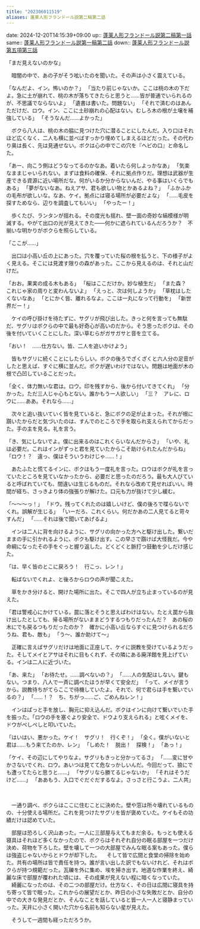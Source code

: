 ```yaml
---
title: "202306011519"
aliases: 蓬莱人形フランドール説第二稿第二話
---
```


date: 2024-12-20T14:15:39+09:00
up:: [蓬莱人形フランドール説第二稿第一話](202306011518.md)
same:: [蓬莱人形フランドール説第一稿第二話](../v1/202303082210.md)
down:: [蓬莱人形フランドール説第五項第三話](202306040105.md)


「まだ見えないのかな」

　暗闇の中で、あの子がそう呟いたのを聞いた。その声は小さく震えている。

「なんだよ、イン。怖いのか？」
「当たり前じゃないか。ここは桃の木の下だよ。急に土が崩れて、桃の木が落ちてきたらと思うと……皆が普通でいられるのが、不思議でならないよ」
「遺書は書いた。問題ない」
「それで済むのはあんただけだ、ロウ。イン、ここに土砂崩れの心配はない。むしろ木の根が土壌を補強している」
「そうなんだ……よかった」

　ボクら八人は、桃の木の脇に見つけた穴に潜ることにしたんだ。入り口はそれほど広くなく、二人も横に並べばすっかり埋めてしまえるほどだった。その代わり奥は長く、先は見通せない。ボクは心の中でこの穴を『ヘビの口』と命名した。

「あー、向こう側はどうなってるのかなあ。着いたら何しよっかなあ」
「気楽なままじゃいられない。まずは食料の確保、それに拠点作りだ。理想は武器が生産できる資源に近い場所だな。何がいるか分からないんだ、やる事はいくらでもある」
「夢がないなあ。ねえアサ、君も欲しい物とかあるよね？」
「ふかふかの毛布が欲しいな。なあ、ケイ。拠点には寝る場所が必要だよな」
「……毛皮を探すためなら、辺りを調査してもいい」
「やったー！」

　歩くたび、ランタンが揺れる。その度光も揺れ、壁一面の奇妙な縞模様が明滅する。やがて出口の光が見えてきた――何かに遮られているんだろうか？　不揃いな明かりがボクらを照らしている。


「ここが……」

　出口は小高い丘の上にあった。穴を覆っていた桜の根を払うと、下の様子がよく見える。そこには見渡す限りの森があった。ここから見えるのは、それと山だけだ。

「おお。果実の成る木もある」
「桜はここだけか。妙な植生だ」
「また森？　これじゃ家の周りと変わんないよ」
「えっと、次は何しようか」
「草枕はしたくないなあ」
「とにかく皆、離れるなよ。ここは一丸になって行動を」
「新世界だー！」

　ケイの呼び掛けを待たずに、サグリが飛び出した。きっと何を言っても無駄だ、サグリはボクらの中で最も好奇心が高いのだから。そう思ったボクは、その後を付いていくことにした。深い草むらがガサガサと音を立てる。

「おい！　……仕方ない。皆、二人を追いかけよう」

　皆もサグリに続くことにしたらしい。ボクの後ろでざくざくと六人分の足音がしたと思えば、すぐに横に並んだ。ボクが遅いわけではない。問題は地面が木の根で凸凹していることだった。

「全く、体力無いな君は。ロウ。印を残すから、後から付いてきてくれ」
「分かった。ただ三人じゃ心もとない。誰かもう一人欲しい」
「三？　アレに、ロウに……ああ。それなら……」

　次々と追い抜いていく皆を見ていると、急にボクの足が止まった。それが根に躓いたからだと気づいたのは、すんでのところで手を取られ支えられてからだった。手の主を見る。礼を言う。

「き、気にしないでよ。僕に出来るのはこれくらいなんだからさ」
「いや、礼は必要だ。これはインがずっと君を見ていたからこそ助けられたんだからね」
「ロウ！？　違っ、僕はそういうわけじゃ……！」

　あたふたと慌てるインに、ボクはもう一度礼を言った。ロウはボクが礼を言っていたところを見ていなかったから、必要だと思ったのだろう。最も大人びていると呼ばれていても、間違いは生じるものだ。それなら改めて見せればいい。時間が経ち、さっきより体の強張りが解けた。口元も力が抜けて少し緩む。

「〜〜〜っ！」
「ドウ。残ってくれたのは嬉しいけど、僕の後ろで喋らないでくれ。誤解が生じる」
「いーだろ、これくらい。何だかあの二人見てると苛々すんだ」
「……それは後で聞いてあげるよ」

　インは二人に背を向けるように、サグリの向かった方へと駆け出した。繋いだままの手に引かれるように、ボクも駆け出す。この早さで躓けば大怪我だ。今や命綱になったその手をぐっと握り返した。どくどくと脈打つ鼓動を少しだけ感じた。


「は、早く皆のとこに戻ろう！　行こっ、レン！」


　転ばないでくれよ、と後ろからロウの声が聞こえた。





　草をかき分けると、開けた場所に出た。そこで四人が立ち止まっているのが見えた。

「君は警戒心にかけている。罠に落とそうと思えばわけはない。たとえ罠から抜け出したとしても、帰る場所がないままどうするつもりだったんだ？　あの桜の木にでも戻るつもりだったのか？　確かに小高い丘ならすぐに見つけられるだろうね、君も、敵も」
「う〜、誰か助けて〜」

　正確に言えばサグリだけは地面に正座して、ケイに説教を受けているようだった。そしてメイとアサはそれに目もくれず、その隣にある廃洋館を見上げている。インは二人に近づいた。

「あ、来た」
「お待たせ。……調べないの？」
「……人の気配はしない。鍵もない。つまり、八人で一斉に調べたほうが早くて安全だ」
「って、メイが言うから。説教待ちがてらここで待機していたよ。それで、何で君らは手を繋いでいるの？」
「……！？　ち、ちがっ……ご、ごめんねレン！」

　インはぱっと手を放し、胸元に抑え込んだ。ボクはインに向けて繋いでいた手を振った。「ロウの手を塞ぐより安全で、ドウより支えられる」と呟くメイを、ドウがぺしぺしと叩いていた。

「はいはい、悪かった。ケイ！　サグリ！　行くぞ！」
「全く。僕がいないと君は……もう来てたのか、レン」
「しめた！　脱出！　探検！」
「あっ！」

「ケイ、その辺にしてやりなよ。サグリもきっと分かってるさ」
「……変に甘やかさないでくれ、ロウ。あいつは見てて危なっかしいんだ。今回だって、狼にでも遭ってたらと思うと……」
「サグリなら勝てるじゃないか」
「それはそうだけど……」
「ああもう、入口でぐだぐだするなよ。さっさと行こうよ、二人共」

　





　一通り調べ、ボクらはここに住むことに決めた。壁や窓は所々壊れているものの、十分使える場所だ。これを見つけたサグリを皆が褒めていた。ケイもその功績だけは認めていた。

　部屋は恐ろしく沢山あった。一人に三部屋与えてもまだ余る。もっとも使える寝具はそれほど多くなかったので、ボクらはそれぞれ自分の眠る部屋を一つだけ決め、荷物を下ろした。壁を壊して一つの大部屋でみんな眠る案もあった。僕らは強盗じゃないからとドウが却下した。
　そして皆で広間と食堂の掃除を始めた。共有の場所は皆で責任を持つ。誰が言い出した訳でもないけれど、それはボクらが持つ規範だった。瓦礫を外に集め、埃を掃き出す。地道な作業を終え、綺麗な床で部屋が覆われた頃には、その成果が見えない程に暗くなっていた。
　綺麗になったのは、その二つの部屋だけ。仕方なく、その日は広間に寝具を持ち寄って皆で眠った。これからの展望だとか、昨日の小さな失敗だとか、自分の中での大きな発見だとか、そんなことを話していると皆一人一人と寝静まっていった。天井に小さく開いた穴から名前も知らない星が見えた。





　そうして一週間も経っただろうか。


